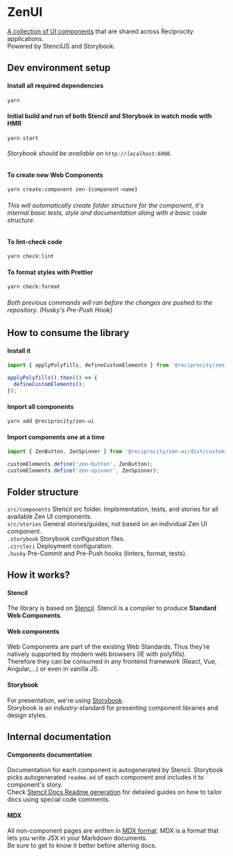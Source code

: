 # ZenUI
[A collection of UI components](https://zen-ui.zengrc.com/) that are shared across Reciprocity applications.\
Powered by StencilJS and Storybook.

## Dev environment setup
#### Install all required dependencies
```bash
yarn
```

#### Initial build and run of both Stencil and Storybook in watch mode with HMR
```
yarn start
```
###### Storybook should be available on `http://localhost:6006`.

#### To create new Web Components
```bash
yarn create:component zen-{component-name}
```
###### This will automatically create folder structure for the component, it's internal basic tests, style and documentation along with a basic code structure.

#### To lint-check code
```bash
yarn check:lint
```

#### To format styles with Prettier
```bash
yarn check:format
```
###### Both previous commands will ran before the changes are pushed to the repository. (Husky's Pre-Push Hook)

## How to consume the library
#### Install it
```js
import { applyPolyfills, defineCustomElements } from '@reciprocity/zen-ui/loader';

applyPolyfills().then(() => {
  defineCustomElements();
});
```

#### Import all components
```bash
yarn add @reciprocity/zen-ui
```

#### Import components one at a time
```js
import { ZenButton, ZenSpinner } from '@reciprocity/zen-ui/dist/custom-elements';

customElements.define('zen-button', ZenButton);
customElements.define('zen-spinner', ZenSpinner);
```

## Folder structure
`src/components` Stencil src folder. Implementation, tests, and stories for all available Zen UI components.\
`src/stories` General stories/guides, not based on an individual Zen UI component.\
`.storybook` Storybook configuration files.\
`.circleci` Deployment configuration.\
`.husky` Pre-Commit and Pre-Push hooks (linters, format, tests).

## How it works?

#### Stencil
The library is based on [Stencil](https://stenciljs.com/docs/introduction). Stencil is a compiler to produce **Standard Web Components**.

#### Web components
Web Components are part of the existing Web Standards. Thus they're natively supported by modern web browsers (IE with polyfills).\
Therefore they can be consumed in any frontend framework (React, Vue, Angular,...) or even in vanilla JS.

#### Storybook
For presentation, we're using [Storybook](https://storybook.js.org/).\
Storybook is an industry-standard for presenting component libraries and design styles.

## Internal documentation

#### Components documentation
Documentation for each component is autogenerated by Stencil. Storybook picks autogenerated `readme.md` of each component and includes it to component's story.\
Check [Stencil Docs Readme generation](https://stenciljs.com/docs/docs-readme) for detailed guides on how to tailor docs using special code comments.

#### MDX
All non-component pages are written in [MDX format](https://mdxjs.com/getting-started/). MDX is a format that lets you write JSX in your Markdown documents.\
Be sure to get to know it better before altering docs.
